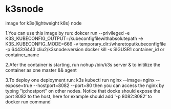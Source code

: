 # k3snode
image for k3s(lightweight k8s) node

1.You can use this image by run: dokcer run --privileged -e K3S_KUBECONFIG_OUTPUT=/kubeconfigfilewithabsolutepath -e K3S_KUBECONFIG_MODE=666 -v temporary_dir:/wheretoputkubeconfigfile -p 6443:6443 cliu2/k3snode:version docker kill -s SIGUSR1 container_id or container_name

2.Afer the container is starting, run nohup /bin/k3s server & to initilize the container as one master && agent

3.To deploy one deployment run: k3s kubectl run nginx --image=nginx --expose=true --hostport=8082 --port=80 then you can access the nginx by typing "ip:hostport" on other nodes. Notice that docke should expose the port 8082 to the host, here for example should add '-p 8082:8082‘ to docker run command
